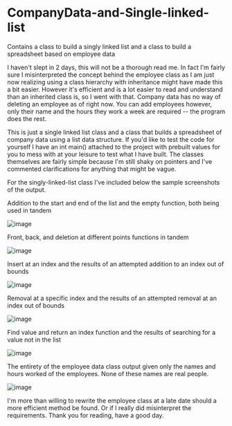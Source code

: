 # CompanyData-and-Single-linked-list
Contains a class to build a singly linked list and a class to build a spreadsheet based on employee data

I haven't slept in 2 days, this will not be a thorough read me.
In fact I'm fairly sure I misinterpreted the concept behind the employee class as I am just now realizing using a class hierarchy with inheritance might have made this a bit easier.
However it's efficient and is a lot easier to read and understand than an inherited class is, so I went with that. 
Company data has no way of deleting an employee as of right now.
You can add employees however, only their name and the hours they work a week are required -- the program does the rest.


This is just a single linked list class and a class that builds a spreadsheet of company data using a list data structure.
If you'd like to test the code for yourself I have an int main() attached to the project with prebuilt values for you to mess with at your leisure to test what I have built. 
The classes themselves are fairly simple because I'm still shaky on pointers and I've commented clarifications for anything that might be vague.

For the singly-linked-list class I've included below the sample screenshots of the output. 

Addition to the start and end of the list and the empty function, both being used in tandem

![image](https://user-images.githubusercontent.com/124931156/223281266-fe11f7f3-7907-402f-bce0-d280fc9a4473.png)


Front, back, and deletion at different points functions in tandem

![image](https://user-images.githubusercontent.com/124931156/223281559-efed0de7-b390-4d9a-856f-27156ca8d51a.png)


Insert at an index and the results of an attempted addition to an index out of bounds

![image](https://user-images.githubusercontent.com/124931156/223281712-dc91c0b2-76b9-4ead-9178-b539c5a924f7.png)


Removal at a specific index and the results of an attempted removal at an index out of bounds

![image](https://user-images.githubusercontent.com/124931156/223281920-2241454c-a7e7-4e17-9662-bdc149db2279.png)


Find value and return an index function and the results of searching for a value not in the list

![image](https://user-images.githubusercontent.com/124931156/223282013-72a9e114-1940-49e0-947d-05bc4aadedca.png)


The entirety of the employee data class output given only the names and hours worked of the employees. None of these names are real people.

![image](https://user-images.githubusercontent.com/124931156/223282175-c974b52a-3d9c-48c7-873f-3e42a1380ecc.png)

I'm more than willing to rewrite the employee class at a late date should a more efficient method be found.
Or if I really did misinterpret the requirements. Thank you for reading, have a good day.
